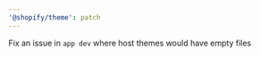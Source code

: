 ```yaml
---
'@shopify/theme': patch
---
```


Fix an issue in `app dev` where host themes would have empty files
